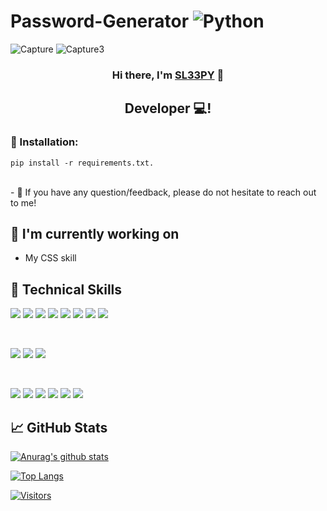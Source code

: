 # Password-Generator ![Python](https://img.shields.io/badge/python-3670A0?style=for-the-badge&logo=python&logoColor=ffdd54)


![Capture](https://user-images.githubusercontent.com/116701630/224518366-785aed44-3a6a-4aa0-876a-f6f65d2ec7c2.PNG)
![Capture3](https://user-images.githubusercontent.com/116701630/224518799-23060b5e-2a6d-496f-bdd9-77718e184ba4.PNG)



<h3 align="center">
Hi there, I'm <a href="" target="_blank" rel="noreferrer">SL33PY</a> 👋
</h3>

<h2 align="center">
Developer 💻!
</h2> 

### 🤝 Installation:
  `pip install -r requirements.txt.`


</br>
- 💬 If you have any question/feedback, please do not hesitate to reach out to me!

## 🔭 I'm currently working on

- My CSS skill


## 💼 Technical Skills

![](https://img.shields.io/badge/Code-React-informational?style=flat&logo=react&color=61DAFB)
![](https://img.shields.io/badge/Code-Redux-informational?style=flat&logo=Redux&color=764ABC)
![](https://img.shields.io/badge/Code-JavaScript-informational?style=flat&logo=JavaScript&color=F7DF1E)
![](https://img.shields.io/badge/Code-Ruby-informational?style=flat&logo=Ruby&color=CC342D)
![](https://img.shields.io/badge/Code-Ruby_on_Rails-informational?style=flat&logo=Ruby-On-Rails&color=CC0000)
![](https://img.shields.io/badge/Code-HTML5-informational?style=flat&logo=HTML5&color=E34F26)
![](https://img.shields.io/badge/Code-PostgreSQL-informational?style=flat&logo=PostgreSQL&color=336791)
![](https://img.shields.io/badge/Code-SQLite-informational?style=flat&logo=SQLite&color=003B57)

</br>

![](https://img.shields.io/badge/Style-Bootstrap-informational?style=flat&logo=Bootstrap&color=7952B3)
![](https://img.shields.io/badge/Style-CSS3-informational?style=flat&logo=CSS3&color=1572B6)
![](https://img.shields.io/badge/Style-styled--components-informational?style=flat&logo=styled-components&color=DB7093)


</br>

![](https://img.shields.io/badge/Tools-Figma-informational?style=flat&logo=Figma&color=F24E1E)
![](https://img.shields.io/badge/Tools-NPM-informational?style=flat&logo=NPM&color=CB3837)
![](https://img.shields.io/badge/Tools-Heroku-informational?style=flat&logo=Heroku&color=430098)
![](https://img.shields.io/badge/Tools-Netlify-informational?style=flat&logo=netlify&color=00C7B7)
![](https://img.shields.io/badge/Tools-Git-informational?style=flat&logo=Git&color=F05032)
![](https://img.shields.io/badge/Tools-GitHub-informational?style=flat&logo=GitHub&color=181717)


## 📈 GitHub Stats 

[![Anurag's github stats](https://github-readme-stats.vercel.app/api?username=Sl33PYKID)](https://github.com/Sl33PYKID)

[![Top Langs](https://github-readme-stats.vercel.app/api/top-langs/?username=Sl33PYKID&layout=compact)](https://github.com/Sl33PYKID)

[![Visitors](https://visitor-badge.glitch.me/badge?page_id=yushi1007.Sl33PYKID)](https://github.com/Sl33PYKID)
